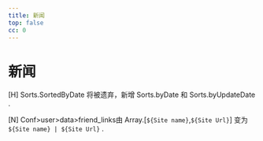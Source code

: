 ```yaml
---
title: 新闻
top: false
cc: 0
---
```


# 新闻

\[H] Sorts.SortedByDate 将被遗弃，新增 Sorts.byDate 和 Sorts.byUpdateDate .

\[N] Conf>user>data>friend_links由 Array.[`${Site name}`,`${Site Url}`] 变为 `${Site name} | ${Site Url}` .